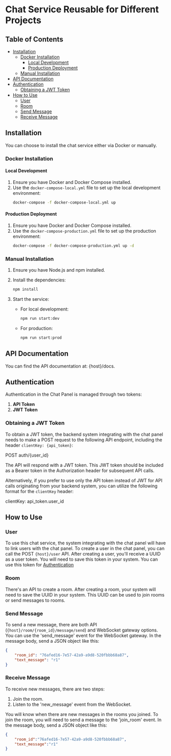 # Chat Service Reusable for Different Projects

## Table of Contents
- [Installation](#installation)
  - [Docker Installation](#docker-installation)
    - [Local Development](#local-development)
    - [Production Deployment](#production-deployment)
  - [Manual Installation](#manual-installation)
- [API Documentation](#api-documentation)
- [Authentication](#authentication)
  - [Obtaining a JWT Token](#obtaining-a-jwt-token)
- [How to Use](#how-to-use)
  - [User](#user)
  - [Room](#room)
  - [Send Message](#send-message)
  - [Receive Message](#receive-message)

## Installation

You can choose to install the chat service either via Docker or manually.

### Docker Installation

#### Local Development

1. Ensure you have Docker and Docker Compose installed.
2. Use the `docker-compose-local.yml` file to set up the local development environment:
   ```bash
   docker-compose -f docker-compose-local.yml up
   ```

#### Production Deployment

1. Ensure you have Docker and Docker Compose installed.
2. Use the `docker-compose-production.yml` file to set up the production environment:
   ```bash
   docker-compose -f docker-compose-production.yml up -d
   ```

### Manual Installation

1. Ensure you have Node.js and npm installed.
2. Install the dependencies:
   ```bash
   npm install
   ```
3. Start the service:

   - For local development:
     ```bash
     npm run start:dev
     ```
   - For production:
     ```bash
     npm run start:prod
     ```

## API Documentation

You can find the API documentation at: {host}/docs.

## Authentication

Authentication in the Chat Panel is managed through two tokens:

1. **API Token**
2. **JWT Token**

### Obtaining a JWT Token

To obtain a JWT token, the backend system integrating with the chat panel needs to make a POST request to the following API endpoint, including the header `clientKey: {api_token}`:

POST auth/{user_id}

The API will respond with a JWT token. This JWT token should be included as a Bearer token in the Authorization header for subsequent API calls.

Alternatively, if you prefer to use only the API token instead of JWT for API calls originating from your backend system, you can utilize the following format for the `clientKey` header:

clientKey: api_token.user_id

## How to Use

### User

To use this chat service, the system integrating with the chat panel will have to link users with the chat panel. To create a user in the chat panel, you can call the POST `{host}/user` API. After creating a user, you'll receive a UUID as a user token. You will need to save this token in your system. You can use this token for [Authentication](#authentication)

### Room

There's an API to create a room. After creating a room, your system will need to save the UUID in your system. This UUID can be used to join rooms or send messages to rooms.

### Send Message

To send a new message, there are both API (`{host}/room/{room_id}/message/send`) and WebSocket gateway options. You can use the 'send_message' event for the WebSocket gateway. In the message body, send a JSON object like this:

```json
{
    "room_id": "76afed16-7e57-42a9-a9d8-520fbbb68a87",
    "text_message": "r1"
}
```

### Receive Message

To receive new messages, there are two steps:
1. Join the room.
2. Listen to the 'new_message' event from the WebSocket.

You will know when there are new messages in the rooms you joined. To join the room, you will need to send a message to the 'join_room' event. In the message body, send a JSON object like this: 

```json
{
    "room_id":"76afed16-7e57-42a9-a9d8-520fbbb68a87",
    "text_message":"r1"
}
```




